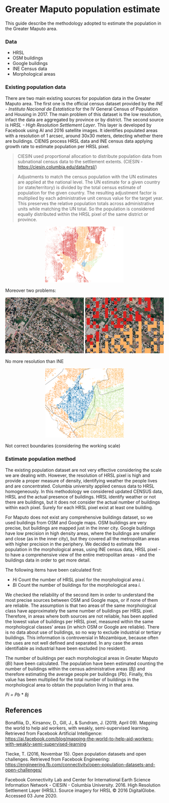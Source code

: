 # Greater Maputo population estimate

This guide describe the methodology adopted to estimate the population in the Greater Maputo area.

### Data
- HRSL
- OSM buildings
- Google buildings
- INE Census data
- Morphological areas

### Existing population data
There are two main existing sources for population data in the Greater Maputo area.
The first one is the official census dataset provided by the *INE - Instituto Nacional de Estatistica* for the IV General Census of Population and Housing in 2017. The main problem of this dataset is the low resolution, infact the data are aggregated by province or by district.
The second source is *HRSL - High Resolution Settlement Layer*. This layer is developed by Facebook using AI and 2016 satellite images. It identifies populated areas with a resolution of 1 arcsec, around 30x30 meters, detecting whether there are buildings. 
CIENIS process HRSL data and INE census data applying growth rate to estimate population per HRSL pixel.

> CIESIN used proportional allocation to distribute population data from subnational census data to the settlement extents.
(CIESIN - https://ciesin.columbia.edu/data/hrsl/)

> Adjustments to match the census population with the UN estimates are applied at the national level. The UN estimate for a given country (or state/territory) is divided by the total census estimate of population for the given country. The resulting adjustment factor is multiplied by each administrative unit census value for the target year. This preserves the relative population totals across administrative units while matching the UN total.
So the population is considered equally distributed within the HRSL pixel of the same district or province. 

<p align="center" float="center">
<img src="img/HRSL1-tot.PNG" width=250 />
</p>

Moreover two problems:

<p align="center" float="center">
<img src="img/HRSL1-diff1.PNG" width=250 />
<img src="img/HRSL1-diff2.PNG" width=250 />
</p>
No more resolution than INE
<p align="center" float="center">
<img src="img/HRSL1-dist1.PNG" width=250 />
</p>
Not correct boundaries (considering the working scale)

### Estimate population method

The existing population dataset are not very effective considering the scale we are dealing with. However, the resolution of HRSL pixel is high and provide a proper measure of density, identifying weather the people lives and are concentrated. Columbia university applied census data to HRSL homogeneously. In this methodology we considered updated CENSUS data, HRSL and the actual presence of buildings.
HRSL identify weather or not there are buildings, but it does not consider the actual number of buildings within each pixel. Surely for each HRSL pixel exist at least one building.

For Maputo does not exist any comprehensive buildings dataset, so we used buildings from OSM and Google maps. OSM buildings are very precise, but buildings are mapped just in the inner city. Google buildings have low precision in high density areas, where the buildings are smaller and close (as in the inner city), but they covered all the metropolitan areas with higher precision in the periphery.
We decided to estimate the population in the morphological areas, using INE census data, HRSL pixel - to have a comprehensive view of the entire metropolitan areas - and the buildings data in order to get more detail. 

The following items have been calculated first: 
-	*Hi* Count the number of HRSL pixel for the morphological area *i*.
-	*Bi* Count the number of buildings for the morphological area *i*. 

We checked the reliability of the second item in order to understand the most precise sources between OSM and Google maps, or if none of them are reliable.
The assumption is that two areas of the same morphological class have approximately the same number of buildings per HRSL pixel. Therefore, in areas where both sources are not reliable, has been applied the lowest value of buildings per HRSL pixel, measured within the same morphological classes’ areas (in which OSM or Google are reliable).
There is no data about use of buildings, so no way to exclude industrial or tertiary buildings. This information is controversial in Mozambique, because often the uses are not well defined and separated. In any case the areas identifiable as industrial have been excluded (no resident).

The number of buildings per each morphological areas in Greater Maputo (*Bi*) have been calculated. The population have been estimated counting the number of buildings within the census administrative areas (*Bj*) and therefore estimating the average people per buildings (*Pb*). Finally, this value has been multiplied for the total number of buildings in the morphological area to obtain the population living in that area.

*Pi = Pb* * *Bj*

## References
Bonafilia, D., Kirsanov, D., Gill, J., & Sundram, J. (2019, April 09). Mapping the world to help aid workers, with weakly, semi-supervised learning. Retrieved from Facebook Artificial Intelligence: https://ai.facebook.com/blog/mapping-the-world-to-help-aid-workers-with-weakly-semi-supervised-learning

Tiecke, T. (2016, Novembar 15). Open population datasets and open challenges. Retrieved from Facebook Engineering: https://engineering.fb.com/connectivity/open-population-datasets-and-open-challenges/

Facebook Connectivity Lab and Center for International Earth Science Information Network - CIESIN - Columbia University. 2016. High Resolution Settlement Layer (HRSL). Source imagery for HRSL © 2016 DigitalGlobe. Accessed 03 June 2020.
